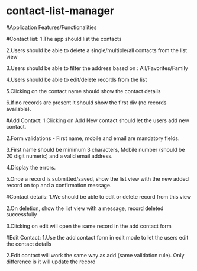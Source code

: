 # contact-list-manager

#Application Features/Functionalities

#Contact list:
1.The app should list the contacts

2.Users should be able to delete a single/multiple/all contacts from the list view

3.Users should be able to filter the address based on : All/Favorites/Family

4.Users should be able to edit/delete records from the list

5.Clicking on the contact name should show the contact details

6.If no records are present it should show the first div (no records available).

#Add Contact:
1.Clicking on Add New contact should let the users add new contact.

2.Form validations - First name, mobile and email are mandatory fields.

3.First name should be minimum 3 characters, Mobile number (should be 20 digit numeric) and a valid email address.

4.Display the errors.

5.Once a record is submitted/saved, show the list view with the new added record on top and a confirmation message.

#Contact details:
1.We should be able to edit or delete record from this view

2.On deletion, show the list view with a message, record deleted successfully

3.Clicking on edit will open the same record in the add contact form

#Edit Contact:
1.Use the add contact form in edit mode to let the users edit the contact details

2.Edit contact will work the same way as add (same validation rule). Only difference is it will update the record
